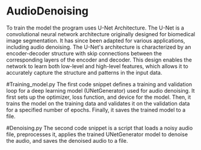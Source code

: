 # AudioDenoising

To train the model the program uses U-Net Architecture.
The U-Net is a convolutional neural network architecture originally designed for biomedical image segmentation. It has since been adapted for various applications, including audio denoising. The U-Net's architecture is characterized by an encoder-decoder structure with skip connections between the corresponding layers of the encoder and decoder. This design enables the network to learn both low-level and high-level features, which allows it to accurately capture the structure and patterns in the input data.

#Training_model.py
The first code snippet defines a training and validation loop for a deep learning model (UNetGenerator) used for audio denoising. It first sets up the optimizer, loss function, and device for the model. Then, it trains the model on the training data and validates it on the validation data for a specified number of epochs. Finally, it saves the trained model to a file.

#Denoising.py
The second code snippet is a script that loads a noisy audio file, preprocesses it, applies the trained UNetGenerator model to denoise the audio, and saves the denoised audio to a file. 
